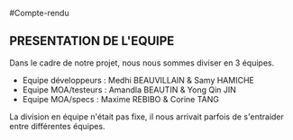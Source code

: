 #Compte-rendu

## PRESENTATION DE L'EQUIPE

Dans le cadre de notre projet, nous nous sommes diviser en 3 équipes.

* Equipe développeurs : Medhi BEAUVILLAIN & Samy HAMICHE
* Equipe MOA/testeurs : Amandla BEAUTIN & Yong Qin JIN
* Equipe MOA/specs : Maxime REBIBO & Corine TANG

La division en équipe n'était pas fixe, il nous arrivait parfois de s'entraider entre différentes équipes.
